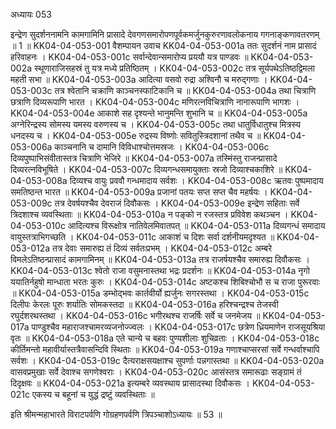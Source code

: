 अध्यायः 053

इन्द्रेण सुदर्शननामनि कामगामिनि प्रासादे देवगणसमारोपणपूर्वकमर्जुनकुरुरणावलोकनाय गगनाङ्कणावतरणम् ॥ 1 ॥
KK04-04-053-001	वैशम्पायन उवाच 
KK04-04-053-001a	ततः सुदर्शनं नाम प्रासादं हरिवाहनः ।
KK04-04-053-001c	सर्वान्देवान्समारोप्य प्रययौ यत्र पाण्डवः ॥
KK04-04-053-002a	स्थूणाराजिसहस्रं तु यत्र मध्ये प्रतिष्ठितम् ।
KK04-04-053-002c	तत्र सूर्यपथेऽतिष्ठद्विमला महती सभा ॥
KK04-04-053-003a	आदित्या वसवो रुद्रा अश्विनौ च मरुद्गणाः ।
KK04-04-053-003c	तत्र श्वेतानि चक्राणि काञ्चनस्फाटिकानि च ॥
KK04-04-053-004a	तथा चित्राणि छत्राणि दिव्यरूपाणि भारत ।
KK04-04-053-004c	मणिरत्नविचित्राणि नानारूपाणि भागशः ।
KK04-04-053-004e	आकाशे सह दृश्यन्ते भानुमन्ति शुभानि च ॥
KK04-04-053-005a	अग्नेरिन्द्रस्य सोमस्य यमस्य वरुणस्य च ।
KK04-04-053-005c	तथा धातुर्विधातुश्च मित्रस्य धनदस्य च ।
KK04-04-053-005e	रुद्रस्य विष्णोः सवितुस्त्रिदशानां तथैव च ॥
KK04-04-053-006a	काञ्चनानि च दामानि विविधाश्चोत्तमस्रजः ।
KK04-04-053-006c	दिव्यपुष्पाभिसंवीतास्तत्र चित्राणि भेजिरे ॥
KK04-04-053-007a	तस्मिंस्तु राजन्प्रासादे दिव्यरत्नविभूषिते ।
KK04-04-053-007c	दिव्यगन्धसमायुक्ताः स्रजो दिव्याश्चकाशिरे ॥
KK04-04-053-008a	दिव्यश्च वायुः प्रववौ गन्धमादाय सर्वशः ।
KK04-04-053-008c	ऋतवः पुष्पमादाय समतिष्ठन्त भारत ॥
KK04-04-053-009a	प्रजानां पतयः सप्त सप्त चैव महर्षयः ।
KK04-04-053-009c	तत्र देवर्षयश्चैव देवराजं दिवौकसः ।
KK04-04-053-009e	इन्द्रेण सहिताः सर्वे त्रिदशाश्च व्यवस्थिताः ॥
KK04-04-053-010a	न पङ्को न रजस्तत्र प्रविवेश कथञ्चन ।
KK04-04-053-010c	आदित्यश्च विरूक्षोत्र नातिवेलमिवातपत् ॥
KK04-04-053-011a	दिव्यगन्धं समादाय वायुस्तत्राभिगच्छति ।
KK04-04-053-011c	आकाशं च दिशः सर्वा दर्शनीयमदृश्यत ॥
KK04-04-053-012a	तत्र देवाः समारुह्य तं दिव्यं सर्वतःप्रभम् ।
KK04-04-053-012c	अम्बरे विमलेऽतिष्ठन्प्रासादं कामगामिनम् ॥
KK04-04-053-013a	तत्र राजर्षयश्चैव समारुह्य दिवौकसः ।
KK04-04-053-013c	श्वेतो राजा वसुमनास्तथा भद्रः प्रदर्शनः ॥
KK04-04-053-014a	नृगो ययातिर्नहुषो मान्धाता भरतः कुरुः ।
KK04-04-053-014c	अष्टकश्च शिबिश्चोभौ स च राजा पुरूरवाः ॥
KK04-04-053-015a	डम्भोद्भवः कार्तवीर्यो ह्यर्जुनः सगरस्तथा ।
KK04-04-053-015c	दिलीपः केरलः पूरुः शर्यातिः सोमकस्तदा ॥
KK04-04-053-016a	हरिश्चन्द्रश्च तेजस्वी रघुर्दशरथस्तथा ।
KK04-04-053-016c	भगीरथश्च राजर्षिः सर्वे च जनमेजय ॥
KK04-04-053-017a	पाण्डुश्चैव महाराजश्चामरव्यजनोज्ज्वलः ।
KK04-04-053-017c	छत्रेण ध्रियमाणेन राजसूयश्रिया वृतः ॥
KK04-04-053-018a	एते चान्ये च बहवः पुण्यशीलाः शुचिव्रताः ।
KK04-04-053-018c	कीर्तिमन्तो महावीर्यास्तत्रैवासन्दिवि स्थिताः ॥
KK04-04-053-019a	गणाश्चाप्सरसां सर्वे गन्धर्वाश्चापि सर्वशः ।
KK04-04-053-019c	दैत्यराक्षसयक्षाश्च सुपर्णाः पन्नगास्तथा ॥
KK04-04-053-020a	वासवप्रमुखाः सर्वे देवाश्च सगणेश्वराः ।
KK04-04-053-020c	आसंस्तत्र समारूढाः सङ्ग्रामं तं दिदृक्षवः ॥
KK04-04-053-021a	इत्यम्बरे व्यवस्थाय प्रासादस्था दिवौकसः ।
KK04-04-053-021c	एकस्य च बहूनां च युद्धं द्रष्टुं व्यवस्थिताः ॥

इति श्रीमन्महाभारते विराटपर्वणि गोग्रहणपर्वणि त्रिपञ्चाशोऽध्यायः ॥ 53 ॥
